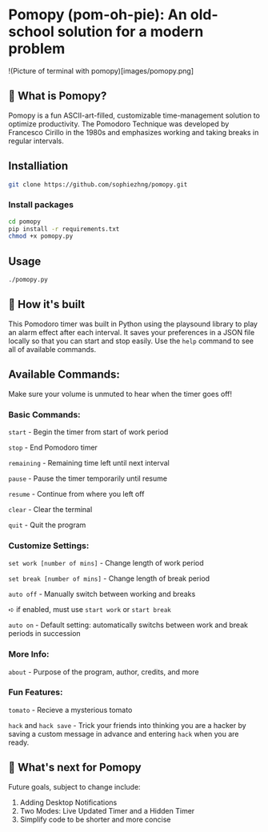 # Pomopy (pom-oh-pie): An old-school solution for a modern problem

!(Picture of terminal with pomopy)[images/pomopy.png]

## 🍅 What is Pomopy?
Pomopy is a fun ASCII-art-filled, customizable time-management solution to optimize productivity. The Pomodoro Technique was developed by Francesco Cirillo in the 1980s and emphasizes working and taking breaks in regular intervals. 

## Installiation
```bash
git clone https://github.com/sophiezhng/pomopy.git
```
### Install packages 
```bash 
cd pomopy
pip install -r requirements.txt
chmod +x pomopy.py
```

## Usage
```bash
./pomopy.py
```

## 🌱 How it's built
This Pomodoro timer was built in Python using the playsound library to play an alarm effect after each interval. It saves your preferences in a JSON file locally so that you can start and stop easily. Use the `help` command to see all of available commands.

## Available Commands:
Make sure your volume is unmuted to hear when the timer goes off!

### Basic Commands:
`start` - Begin the timer from start of work period

`stop` - End Pomodoro timer

`remaining` - Remaining time left until next interval

`pause` - Pause the timer temporarily until resume

`resume` - Continue from where you left off

`clear` - Clear the terminal

`quit` - Quit the program

### Customize Settings:
`set work [number of mins]` - Change length of work period

`set break [number of mins]` - Change length of break period

`auto off` - Manually switch between working and breaks

➪ if enabled, must use `start work` or `start break`

`auto on` - Default setting: automatically switchs between work and break periods in succession

### More Info:

`about` - Purpose of the program, author, credits, and more

### Fun Features:

`tomato` - Recieve a mysterious tomato

`hack` and `hack save` - Trick your friends into thinking you are a hacker by saving a custom message in advance and entering `hack` when you are ready.

## 🍝 What's next for Pomopy 
Future goals, subject to change include:
1. Adding Desktop Notifications
2. Two Modes: Live Updated Timer and a Hidden Timer
3. Simplify code to be shorter and more concise

